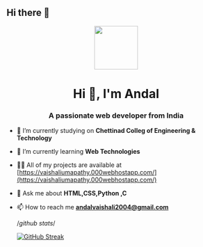 ## Hi there 👋
<div id="header" align="center">
  <img src="https://media.giphy.com/media/M9gbBd9nbDrOTu1Mqx/giphy.gif" width="100"/>
</div>

<h1 align="center">Hi 👋, I'm Andal</h1>
<h3 align="center">A passionate web developer from India</h3>


- 🔭 I’m currently studying on **Chettinad Colleg of Engineering & Technology**

- 🌱 I’m currently learning **Web Technologies**

- 👨‍💻 All of my projects are available at [https://vaishaliumapathy.000webhostapp.com/](https://vaishaliumapathy.000webhostapp.com/)

- 💬 Ask me about **HTML,CSS,Python ,C**

- 📫 How to reach me **andalvaishali2004@gmail.com**

  /*github stats*/

  <a href="https://git.io/streak-stats"><img src="https://streak-stats.demolab.com?user=VaishaliUmapathy&theme=dark&hide_border=true&mode=weekly" alt="GitHub Streak" /></a>




